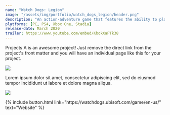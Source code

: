 ```yaml
---
name: "Watch Dogs: Legion"
image: "/assets/img/portfolio/watch_dogs_legion/header.png"
description: "An action-adventure game that features the ability to play as anyone across the game and who can be permanently lost during the course of a playthrough."
platforms: [PC, PS4, Xbox One, Stadia] 
release-date: March 2020
trailer: https://www.youtube.com/embed/KbokXaPTk38
---
```


Projects A is an awesome project! Just remove the direct link from the project's front matter and you will have an individual page like this for your project.

![](https://techcrunch.com/wp-content/uploads/2018/05/screen-shot-2018-05-01-at-11-30-23-am.png?w=1390&crop=1)

Lorem ipsum dolor sit amet, consectetur adipiscing elit, sed do eiusmod tempor incididunt ut labore et dolore magna aliqua.

![](https://techcrunch.com/wp-content/uploads/2018/05/screenshot-materialio.png)

<p class="text-center">
{% include button.html link="https://watchdogs.ubisoft.com/game/en-us/" text="Website" %}
</p>